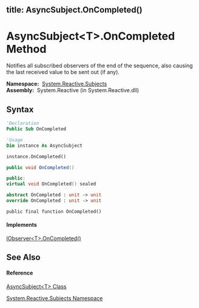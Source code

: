 title: AsyncSubject<T>.OnCompleted()
---
# AsyncSubject\<T\>.OnCompleted Method

Notifies all subscribed observers of the end of the sequence, also causing the last received value to be sent out (if any).

**Namespace:**  [System.Reactive.Subjects](System.Reactive.Subjects/System.Reactive.Subjects)  
**Assembly:**  System.Reactive (in System.Reactive.dll)

## Syntax

```vb
'Declaration
Public Sub OnCompleted
```

```vb
'Usage
Dim instance As AsyncSubject

instance.OnCompleted()
```

```csharp
public void OnCompleted()
```

```c++
public:
virtual void OnCompleted() sealed
```

```fsharp
abstract OnCompleted : unit -> unit 
override OnCompleted : unit -> unit 
```

```jscript
public final function OnCompleted()
```

#### Implements

[IObserver\<T\>.OnCompleted()](https://msdn.microsoft.com/en-us/library/Dd782982)

## See Also

#### Reference

[AsyncSubject\<T\> Class](AsyncSubject/AsyncSubject(T))

[System.Reactive.Subjects Namespace](System.Reactive.Subjects/System.Reactive.Subjects)
